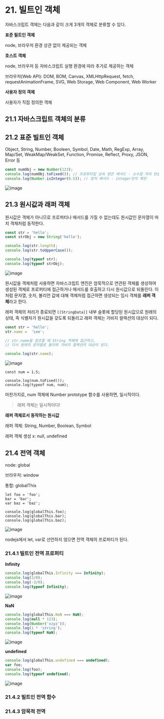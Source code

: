 # 21. 빌트인 객체

자바스크립트 객체는 다음과 같이 크게 3개의 객체로 분류할 수 있다.

**표준 필트인 객체**

node, 브라우저 환경 상관 없이 제공되는 객체

**호스트 객체**

node, 브라우저 등 자바스크립트 실행 환경에 따라 추가로 제공하는 객체

브라우저(Web API): DOM, BOM, Canvas, XMLHttpRequest, fetch, requestAnimationFrame, SVG, Web Storage, Web Component, Web Worker

**사용자 정의 객체**

사용자가 직접 정의한 객체

## 21.1 자바스크립트 객체의 분류
## 21.2 표준 빌트인 객체

Object, String, Number, Booleen, Symbol, Date, Math, RegExp, Array, Map/Set, WeakMap/WeakSet, Function, Promise, Reflect, Proxy, JSON, Error 등

```javascript
const numObj = new Number(123);
console.log(numObj.toFixed()); // 프로토타입 상속 받은 매서드 - 소수점 자리 반올림
console.log(Number.isInteger(0.5)); // 정적 매서드 - integer인지 확인
```

![image](https://github.com/user-attachments/assets/adbe0e5f-68e1-4e64-b043-30c2cdb2d74a)


## 21.3 원시값과 래퍼 객체

원시값은 객체가 아니므로 프로퍼티나 매서드를 가질 수 없는데도
원시값인 문자열이 마치 객체처럼 동작한다.

```javascript
const str = 'hello';
const strObj = new String('hello');

console.log(str.length);
console.log(str.toUpperCase());

console.log(typeof str);
console.log(typeof strObj);
```

![image](https://github.com/user-attachments/assets/67102fc8-cf6e-4bbf-81bc-5b9672ca24de)

원시값을 객체처럼 사용하면 자바스크립트 엔진은 암묵적으로 연관된 객체를 생성하여 생성된 객체로 프로퍼티에 접근하거나 매서드를 호출하고 다시 원시값으로 되돌린다.
이처럼 문자열, 숫자, 불리언 값에 대해 객체처럼 접근하면 생성되는 임시 객체를 **래퍼 객체**라고 한다.

래퍼 객체의 처리가 종료되면 `[[StringData]]` 내부 슬롯에 할당된 원시값으로 원래의 상태,
즉 식별자가 원시값을 갖도록 되돌리고 래퍼 객체는 가비지 컬렉션의 대상이 되다.

```javascript
const str = 'hello';
str.name =  'Lee';

// str.name을 참조할 때 String 객체에 접근하고,
// 다시 원래의 문자열로 돌아와 가비지 컬렉션의 대상이 된다.

console.log(str.name);
```

![image](https://github.com/user-attachments/assets/eced7498-fbfd-439b-b76a-9f022a211e34)

```
const num = 1.5;

console.log(num.toFixed());
console.log(typeof num, num);
```

마찬가지로, num 객체에 Number prototype 함수를 사용하면, 일시적이다.

> 래퍼 객체는 일시적이다!

**래퍼 객체로서 동작하는 원시값**

래퍼 객체: String, Number, Boolean, Symbol

래퍼 객체 생성 x: null, undefined

## 21.4 전역 객체

node: global

브라우저: window

통합: globalThis

```
let foo = 'foo';
bar = 'bar';
var baz = 'baz';

console.log(globalThis.foo);
console.log(globalThis.bar);
console.log(globalThis.baz);
```

![image](https://github.com/user-attachments/assets/fb14712f-fbde-4f49-b5d3-4bd858ce1aec)


nodejs에서 let, var로 선언하지 않으면 전역 객체의 프로퍼티가 된다.

### 21.4.1 빌트인 전역 프로퍼티

**Infinity**

```javascript
console.log(globalThis.Infinity === Infinity);
console.log(3/0);
console.log(-3/0);
console.log(typeof Infinity);
```

![image](https://github.com/user-attachments/assets/6a5957d5-5999-4ece-b953-651193a832b2)


**NaN**

```javascript
console.log(globalThis.NaN === NaN);
console.log(null * 123);
console.log(Number('xzyz'));
console.log(1 * 'string');
console.log(typeof NaN);
```

![image](https://github.com/user-attachments/assets/5b53edb8-49d0-437a-8909-5f28eba23ae9)


**undefined**

```javascript
console.log(globalThis.undefined === undefined);
var foo;
console.log(foo);
console.log(typeof undefined);
```

![image](https://github.com/user-attachments/assets/520ba2f7-8eb7-47fa-8a91-c55a35a824c9)


### 21.4.2 빌트인 전역 함수
### 21.4.3 암묵적 전역
